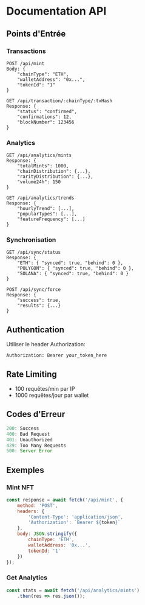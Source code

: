 # Documentation API

## Points d'Entrée

### Transactions

```http
POST /api/mint
Body: {
    "chainType": "ETH",
    "walletAddress": "0x...",
    "tokenId": "1"
}

GET /api/transaction/:chainType/:txHash
Response: {
    "status": "confirmed",
    "confirmations": 12,
    "blockNumber": 123456
}
```

### Analytics

```http
GET /api/analytics/mints
Response: {
    "totalMints": 1000,
    "chainDistribution": {...},
    "rarityDistribution": {...},
    "volume24h": 150
}

GET /api/analytics/trends
Response: {
    "hourlyTrend": [...],
    "popularTypes": [...],
    "featureFrequency": [...]
}
```

### Synchronisation

```http
GET /api/sync/status
Response: {
    "ETH": { "synced": true, "behind": 0 },
    "POLYGON": { "synced": true, "behind": 0 },
    "SOLANA": { "synced": true, "behind": 0 }
}

POST /api/sync/force
Response: {
    "success": true,
    "results": {...}
}
```

## Authentication

Utiliser le header Authorization:
```http
Authorization: Bearer your_token_here
```

## Rate Limiting

- 100 requêtes/min par IP
- 1000 requêtes/jour par wallet

## Codes d'Erreur

```javascript
200: Success
400: Bad Request
401: Unauthorized
429: Too Many Requests
500: Server Error
```

## Exemples

### Mint NFT
```javascript
const response = await fetch('/api/mint', {
    method: 'POST',
    headers: {
        'Content-Type': 'application/json',
        'Authorization': `Bearer ${token}`
    },
    body: JSON.stringify({
        chainType: 'ETH',
        walletAddress: '0x...',
        tokenId: '1'
    })
});
```

### Get Analytics
```javascript
const stats = await fetch('/api/analytics/mints')
    .then(res => res.json());
```